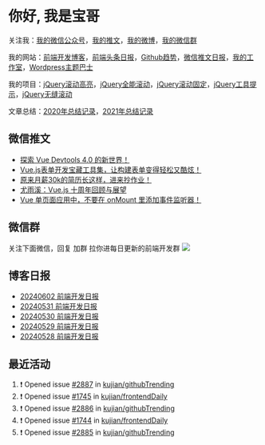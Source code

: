
# 你好, 我是宝哥

关注我：[我的微信公众号](https://open.weixin.qq.com/qr/code?username=caibaojian_com)，[我的推文](https://weixin.qdkfweb.cn/)，[我的微博](https://weibo.com/kujian)，[我的微信群](https://qdkfweb.cn/go/weixinqun)

我的网站：[前端开发博客](https://qdkfweb.cn/)，[前端头条日报](https://toutiao.qdkfweb.cn/)，[Github趋势](https://github.qdkfweb.cn/)，[微信推文日报](https://weixin.qdkfweb.cn/)，[我的工作室](https://diy.qdkfweb.cn/)，[Wordpress主题巴士](https://wp.qdkfweb.cn/)

我的项目：[jQuery滚动高亮](https://github.com/kujian/scrollHighlight)，[jQuery全能滚动](https://github.com/kujian/power-slider)，[jQuery滚动固定](https://github.com/kujian/scrollfix)，[jQuery工具提示](https://github.com/kujian/tooltip)，[jQuery无缝滚动](http://github.com/kujian/scrollForever)

文章总结：[2020年总结记录](https://mp.weixin.qq.com/s/u0YW8BFWYLquVauhHrkSMQ)，[2021年总结记录](https://mp.weixin.qq.com/s/zMnxIpxMdDrIyuLxHRnSPw)


## 微信推文

<!-- BLOG-POST-LIST:START -->
- [探索 Vue Devtools 4.0 的新世界！](https://weixin.qdkfweb.cn/48671.html)
- [Vue.js表单开发宝藏工具集，让构建表单变得轻松又酷炫！](https://weixin.qdkfweb.cn/48546.html)
- [原来月薪30k的简历长这样，进来抄作业！](https://weixin.qdkfweb.cn/48456.html)
- [尤雨溪：Vue.js 十周年回顾与展望](https://weixin.qdkfweb.cn/48457.html)
- [Vue 单页面应用中，不要在 onMount 里添加事件监听器！](https://weixin.qdkfweb.cn/48455.html)
<!-- BLOG-POST-LIST:END -->

## 微信群
关注下面微信，回复 加群 拉你进每日更新的前端开发群
![](https://pic.qdkfweb.cn/uploads/2023/11/weixin.png)

## 博客日报

<!-- DAILY:START -->
- [20240602 前端开发日报](https://qdkfweb.cn/fe-daily-20240602.html)
- [20240531 前端开发日报](https://qdkfweb.cn/fe-daily-20240531.html)
- [20240530 前端开发日报](https://qdkfweb.cn/fe-daily-20240530.html)
- [20240529 前端开发日报](https://qdkfweb.cn/fe-daily-20240529.html)
- [20240528 前端开发日报](https://qdkfweb.cn/fe-daily-20240528.html)
<!-- DAILY:END -->


## 最近活动

<!--START_SECTION:activity-->
1. ❗ Opened issue [#2887](https://github.com/kujian/githubTrending/issues/2887) in [kujian/githubTrending](https://github.com/kujian/githubTrending)
2. ❗ Opened issue [#1745](https://github.com/kujian/frontendDaily/issues/1745) in [kujian/frontendDaily](https://github.com/kujian/frontendDaily)
3. ❗ Opened issue [#2886](https://github.com/kujian/githubTrending/issues/2886) in [kujian/githubTrending](https://github.com/kujian/githubTrending)
4. ❗ Opened issue [#1744](https://github.com/kujian/frontendDaily/issues/1744) in [kujian/frontendDaily](https://github.com/kujian/frontendDaily)
5. ❗ Opened issue [#2885](https://github.com/kujian/githubTrending/issues/2885) in [kujian/githubTrending](https://github.com/kujian/githubTrending)
<!--END_SECTION:activity-->
